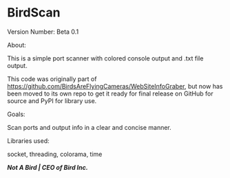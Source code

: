 # BirdScan
Version Number: Beta 0.1

About:

This is a simple port scanner with colored console output and .txt file output.

This code was originally part of https://github.com/BirdsAreFlyingCameras/WebSiteInfoGraber, but now has been moved to its own repo to get it ready for final release on GitHub for source and PyPI for library use.

Goals:

Scan ports and output info in a clear and concise manner.

Libraries used:

socket,
threading,
colorama,
time

***Not A Bird | CEO of Bird Inc.***
